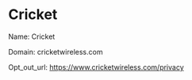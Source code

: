# Cricket

Name: Cricket

Domain: cricketwireless.com

Opt_out_url: https://www.cricketwireless.com/privacy
